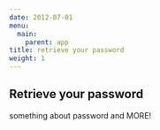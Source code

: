 ```yaml
---
date: 2012-07-01
menu:
  main:
    parent: app
title: retrieve your password
weight: 1
---
```


## Retrieve your password

something about password and MORE!
